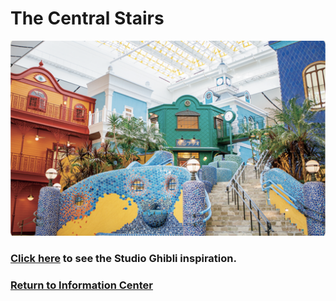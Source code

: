 # The Central Stairs

![Stairs park](stairs.png)

### [Click here]() to see the Studio Ghibli inspiration.

### [Return to Information Center](https://github.com/mollyjones2023/ghibli-simulacrum/blob/main/2-ghibli-grand-warehouse/warehouse.md)
